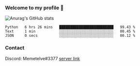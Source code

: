 ### Welcome to my profile 👋

<!--
**Memetelve/Memetelve** is a ✨ _special_ ✨ repository because its `README.md` (this file) appears on your GitHub profile.

Here are some ideas to get you started:

- 🔭 I’m currently working on ...
- 🌱 I’m currently learning ...
- 👯 I’m looking to collaborate on ...
- 🤔 I’m looking for help with ...
- 💬 Ask me about ...
- 📫 How to reach me: ...
- 😄 Pronouns: ...
- ⚡ Fun fact: ...
-->

![Anurag's GitHub stats](https://github-readme-stats.vercel.app/api?username=Memetelve&theme=tokyonight&show_icons=true&count_private=True)

<!--START_SECTION:waka-->

```text
Python   6 hrs 26 mins   █████████████████████████   99.43 %
Text     1 min           ░░░░░░░░░░░░░░░░░░░░░░░░░   00.45 %
JSON     0 secs          ░░░░░░░░░░░░░░░░░░░░░░░░░   00.12 %
```

<!--END_SECTION:waka-->


### Contact

Discord: Memetelve#3377 <a href="https://discord.gg/EnycrkqzfY">server link</a>
